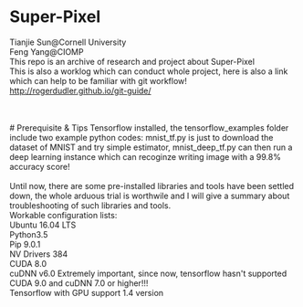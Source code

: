 # Super-Pixel
Tianjie Sun@Cornell University <br /> Feng Yang@CIOMP <br />
This repo is an archive of research and project about Super-Pixel <br />
This is also a worklog which can conduct whole project, here is also a link which can help to be familiar with git workflow!
http://rogerdudler.github.io/git-guide/

<br />
<br />
# Prerequisite & Tips
Tensorflow installed, the tensorflow_examples folder include two example python codes: mnist_tf.py is just to download the dataset of MNIST and try simple estimator, mnist_deep_tf.py can then run a deep learning instance which can recoginze writing image with a 99.8% accuracy score! <br />
<br />
Until now, there are some pre-installed libraries and tools have been settled down, the whole arduous trial is worthwile and I will give a summary about troubleshooting of such libraries and tools.

<br />
Workable configuration lists:<br />
Ubuntu 16.04 LTS<br />
Python3.5<br />
Pip 9.0.1<br />
NV Drivers 384<br />
CUDA 8.0<br />
cuDNN v6.0 Extremely important, since now, tensorflow hasn't supported CUDA 9.0 and cuDNN 7.0 or higher!!!<br />
Tensorflow with GPU support 1.4 version<br /> 
